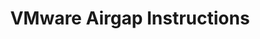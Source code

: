 ---
title: "VMware Airgap Instructions"
metaTitle: "Install Palette VerteX"
metaDescription: "Learn how to install Palette VerteX on VMware vSphere."
icon: ""
hideToC: false
fullWidth: false
---